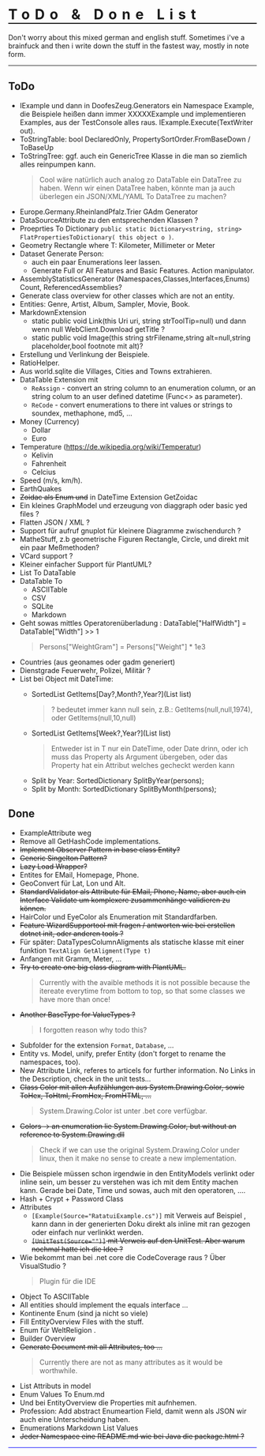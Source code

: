 <h1 style="font-weight:bold; letter-spacing: 10px; border-bottom: 2px solid black;">ToDo & Done List</h1>

Don't worry about this mixed german and english stuff. Sometimes i've a brainfuck and then
i write down the stuff in the fastest way, mostly in note form.

---

## ToDo

- IExample und dann in DoofesZeug.Generators ein Namespace Example, die Beispiele heißen dann immer XXXXXExample und implementieren
  Examples, aus der TestConsole alles raus. IExample.Execute(TextWriter out).
- ToStringTable: bool DeclaredOnly, PropertySortOrder.FromBaseDown / ToBaseUp
- ToStringTree: ggf. auch ein GenericTree Klasse in die man so ziemlich alles reinpumpen kann.
  > Cool wäre natürlich auch analog zo DataTable ein DataTree zu haben.
  > Wenn wir einen DataTree haben, könnte man ja auch überlegen ein JSON/XML/YAML To DataTree zu machen?
- Europe.Germany.RheinlandPfalz.Trier GAdm Generator
- DataSourceAttribute zu den entsprechenden Klassen ?
- Proeprties To Dictionary `public static Dictionary<string, string> FlatPropertiesToDictionary( this object o )`.
- Geometry Rectangle<T> where T: Kilometer, Millimeter or Meter
- Dataset Generate Person:
  - auch ein paar Enumerations leer lassen.
  - Generate Full or All Features and Basic Features. Action<Person> manipulator.
- AssemblyStatisticsGenerator (Namespaces,Classes,Interfaces,Enums) Count, ReferencedAssemblies?
- Generate class overview for other classes which are not an entity.
- Entities: Genre, Artist, Album, Sampler, Movie, Book.
- MarkdownExtension
  - static public void Link(this Uri uri, string strToolTip=null) und dann wenn null WebClient.Download getTitle ?
  - static public void Image(this string strFilename,string alt=null,string placeholder,bool footnote mit alt)?
- Erstellung und Verlinkung der Beispiele.
- RatioHelper.
- Aus world.sqlite die Villages, Cities and Towns extrahieren.
- DataTable Extension mit
  - `ReAssign` - convert an string column to an enumeration column, or an string colum to an user defined datetime (Func<> as parameter).
  - `ReCode` - convert enumerations to there int values or strings to soundex, methaphone, md5, ...
- Money (Currency)
  - Dollar
  - Euro
- Temperature (https://de.wikipedia.org/wiki/Temperatur)
  - Kelivin
  - Fahrenheit
  - Celcius
- Speed (m/s, km/h).
- EarthQuakes
- ~~Zoidac als Enum und~~ in DateTime Extension GetZoidac
- Ein kleines GraphModel und erzeugung von diaggraph oder basic yed files ?
- Flatten JSON / XML ?
- Support für aufruf gnuplot für kleinere Diagramme zwischendurch ?
- MatheStuff, z.b geometrische Figuren Rectangle, Circle, und direkt mit ein paar Meßmethoden?
- VCard support ?
- Kleiner einfacher Support für PlantUML?
- List<T> To DataTable
- DataTable To
  -  ASCIITable
  -  CSV
  -  SQLite
  -  Markdown
- Geht sowas mittles Operatorenüberladung : DataTable["HalfWidth"] = DataTable["Width"] >> 1 <br/>
  > Persons["WeightGram"] = Persons["Weight"] * 1e3
- Countries (aus geonames oder gadm generiert)
- Dienstgrade Feuerwehr, Polizei, Militär ?
- List<T> bei Object mit DateTime:
    - SortedList<T> GetItems[Day?,Month?,Year?](List<T> list) <br/>
      > ? bedeutet immer kann null sein, z.B.: GetItems<Person>(null,null,1974), oder GetItems<Person>(null,10,null)
    - SortedList<T> GetItems[Week?,Year?](List<T> list) <br/>
      > Entweder ist in T nur ein DateTime, oder Date drinn, oder ich muss das Property als Argument übergeben, oder das Property hat ein Attribut welches gecheckt werden kann
    - Split by Year: SortedDictionary<Year> SplitByYear(persons);
    - Split by Month: SortedDictionary<Month> SplitByMonth(persons);


## Done

- ExampleAttribute weg
- Remove all GetHashCode implementations.
- ~~Implement Observer Pattern in base class Entity?~~
- ~~Generic Singelton Pattern?~~
- ~~Lazy Load Wrapper?~~
- Entites for EMail, Homepage, Phone.
- GeoConvert für Lat, Lon und Alt.
- ~~StandardValidator als Attribute für EMail, Phone, Name, aber auch ein Interface Validate um komplexere zusammenhänge validieren zu können.~~
- HairColor und EyeColor als Enumeration mit Standardfarben.
- ~~Feature WizardSupportool mit fragen / antworten wie bei erstellen dotnet init, oder anderen tools ?~~
- Für später: DataTypesColumnAligments als statische klasse mit einer funktion `TextAlign GetAligment(Type t)`
- Anfangen mit Gramm, Meter, ...
- ~~Try to create one big class diagram with PlantUML.~~
  > Currently with the avaible methods it is not possible because the itereate everytime from bottom to top, so that some classes
  > we have more than once!
- ~~Another BaseType for ValueTypes ?~~
  > I forgotten reason why todo this?
- Subfolder for the extension `Format`, `Database`, ...
- Entity vs. Model, unify, prefer Entity (don't forget to rename the namespaces, too).
- New Attribute Link, referes to articels for further information. No Links in the Description, check in the unit tests...
- ~~Class Color mit allen Aufzählungen aus System.Drawing.Color, sowie ToHex, ToHtml, FromHex, FromHTML, ...~~
  > System.Drawing.Color ist unter .bet core verfügbar.
- ~~Colors -> an enumeration lie System.Drawing.Color, but without an reference to System.Drawing.dll~~
  > Check if we can use the original System.Drawing.Color under linux, then it make no sense to create a new implementation.
- Die Beispiele müssen schon irgendwie in den EntityModels verlinkt oder inline sein, um besser zu verstehen was ich mit dem Entity machen kann. Gerade bei Date, Time und sowas, auch mit den operatoren, ....
- Hash + Crypt + Password Class
- Attributes 
  - `[Example(Source="RatatuiExample.cs")]` mit Verweis auf Beispiel , kann dann in der generierten Doku direkt als inline mit ran gezogen oder einfach nur verlinkkt werden.
  - ~~`[UnitTest(Source="")]` mit Verweis auf den UnitTest. Aber warum nochmal hatte ich die Idee ?~~
- Wie bekommt man bei .net core die CodeCoverage raus ? Über VisualStudio ?
  > Plugin für die IDE
- Object To ASCIITable
- All entities should implement the equals interface ...
- Kontinente Enum (sind ja nicht so viele)
- Fill EntityOverview Files with the stuff.
- Enum für WeltReligion .
- Builder Overview
- ~~Generate Document mit all Attributes, too ...~~
  > Currently there are not as many attributes as it would be worthwhile.
- List Attributs in model
- Enum Values To Enum.md
- Und bei EntityOverview die Properties mit aufnhemen.
- Profession: Add abstract Enumeartion Field, damit wenn als JSON wir auch eine Unterscheidung haben.
- Enumerations Markdown List Values
- ~~Jeder Namespace eine README.md wie bei Java die package.html ?~~

<hr style="background: blue;" />